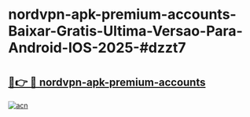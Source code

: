 # nordvpn-apk-premium-accounts-Baixar-Gratis-Ultima-Versao-Para-Android-IOS-2025-#dzzt7

# <h2><a href="https://ainizakaria.my?title=nordvpn-apk-premium-accounts&ref=24M">🔗👉 🔴 nordvpn-apk-premium-accounts</a></h2>

[![acn](https://github.com/user-attachments/assets/0f9c940e-d8b0-45ae-aac7-cd30a18b3e1c)](https://ainizakaria.my?title=nordvpn-apk-premium-accounts&ref=24M)

